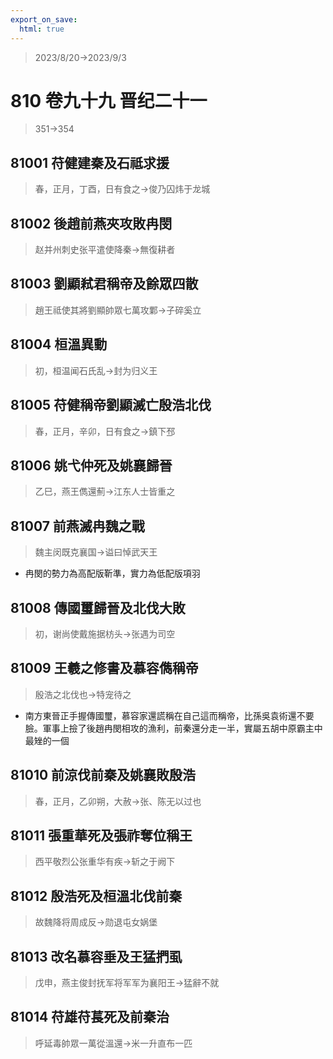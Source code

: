 ```yaml
---
export_on_save:
  html: true
---
```


> 2023/8/20->2023/9/3

# 810 卷九十九 晋纪二十一

> 351->354

## 81001 苻健建秦及石祗求援
> 春，正月，丁酉，日有食之->俊乃囚炜于龙城

## 81002 後趙前燕夾攻敗冉閔
> 赵并州刺史张平遣使降秦->無復耕者

## 81003 劉顯弒君稱帝及餘眾四散
> 趙王祗使其將劉顯帥眾七萬攻鄴->子碎奚立

## 81004 桓溫異動
> 初，桓温闻石氏乱->封为归义王

## 81005 苻健稱帝劉顯滅亡殷浩北伐
> 春，正月，辛卯，日有食之->鎮下邳

## 81006 姚弋仲死及姚襄歸晉
> 乙巳，燕王儁還薊->江东人士皆重之

## 81007 前燕滅冉魏之戰
> 魏主闵既克襄国->谥曰悼武天王
- 冉閔的勢力為高配版靳準，實力為低配版項羽

## 81008 傳國璽歸晉及北伐大敗
> 初，谢尚使戴施据枋头->张遇为司空

## 81009 王羲之修書及慕容儁稱帝
> 殷浩之北伐也->特宠待之
- 南方東晉正手握傳國璽，慕容家還謊稱在自己這而稱帝，比孫吳袁術還不要臉。軍事上撿了後趙冉閔相攻的漁利，前秦還分走一半，實屬五胡中原霸主中最矬的一個

## 81010 前涼伐前秦及姚襄敗殷浩
> 春，正月，乙卯朔，大赦->张、陈无以过也

## 81011 張重華死及張祚奪位稱王
> 西平敬烈公张重华有疾->斩之于阙下

## 81012 殷浩死及桓溫北伐前秦
> 故魏降将周成反->勋退屯女娲堡

## 81013 改名慕容垂及王猛捫虱
> 戊申，燕主俊封抚军将军军为襄阳王->猛辭不就

## 81014 苻雄苻萇死及前秦治
> 呼延毒帥眾一萬從溫還->米一升直布一匹